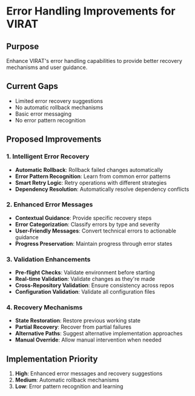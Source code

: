 # Error Handling Improvements for VIRAT

## Purpose

Enhance VIRAT's error handling capabilities to provide better recovery mechanisms and user guidance.

## Current Gaps

- Limited error recovery suggestions
- No automatic rollback mechanisms
- Basic error messaging
- No error pattern recognition

## Proposed Improvements

### 1. Intelligent Error Recovery

- **Automatic Rollback**: Rollback failed changes automatically
- **Error Pattern Recognition**: Learn from common error patterns
- **Smart Retry Logic**: Retry operations with different strategies
- **Dependency Resolution**: Automatically resolve dependency conflicts

### 2. Enhanced Error Messages

- **Contextual Guidance**: Provide specific recovery steps
- **Error Categorization**: Classify errors by type and severity
- **User-Friendly Messages**: Convert technical errors to actionable guidance
- **Progress Preservation**: Maintain progress through error states

### 3. Validation Enhancements

- **Pre-flight Checks**: Validate environment before starting
- **Real-time Validation**: Validate changes as they're made
- **Cross-Repository Validation**: Ensure consistency across repos
- **Configuration Validation**: Validate all configuration files

### 4. Recovery Mechanisms

- **State Restoration**: Restore previous working state
- **Partial Recovery**: Recover from partial failures
- **Alternative Paths**: Suggest alternative implementation approaches
- **Manual Override**: Allow manual intervention when needed

## Implementation Priority

1. **High**: Enhanced error messages and recovery suggestions
2. **Medium**: Automatic rollback mechanisms
3. **Low**: Error pattern recognition and learning
